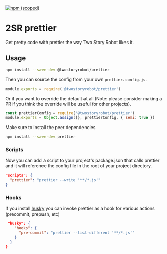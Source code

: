[![npm (scoped)](https://img.shields.io/npm/v/@twostoryrobot/prettier-config.svg)](https://www.npmjs.com/package/@twostoryrobot/prettier)


# 2SR prettier

Get pretty code with prettier the way Two Story Robot likes it.

## Usage

```bash
npm install --save-dev @twostoryrobot/prettier
```

Then you can source the config from your own `prettier.config.js`.

```js
module.exports = require('@twostoryrobot/prettier')
```

Or if you want to override the default at all (Note: please consider making a PR
if you think the override will be useful for other projects).

```js
const prettierConfig = require('@twostoryrobot/prettier')
module.exports = Object.assign({}, prettierConfig, { semi: true })
```

Make sure to install the peer dependencies

```bash
npm install --save-dev prettier
```

### Scripts

Now you can add a script to your project's package.json that calls prettier and
it will reference the config file in the root of your project directory.

```json
"scripts": {
  "prettier": "prettier --write '**/*.js'"
}
```

### Hooks

If you install [husky](https://github.com/typicode/husky) you can invoke
prettier as a hook for various actions (precommit, prepush, etc)

```json
 "husky": {
    "hooks": {
      "pre-commit": "prettier --list-different '**/*.js'"
    }
  }
}
```
